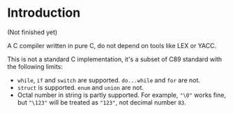 # Introduction

(Not finished yet)

A C compiler written in pure C, do not depend on tools like LEX or YACC.

This is not a standard C implementation, it's a subset of C89 standard with the following limits:

- `while`, `if` and `switch` are supported. `do...while` and `for` are not.
- `struct` is supported. `enum` and `union` are not.
- Octal number in string is partly supported.
  For example, `"\0"` works fine, but `"\123"` will be treated as `"123"`,
  not decimal number `83`.

